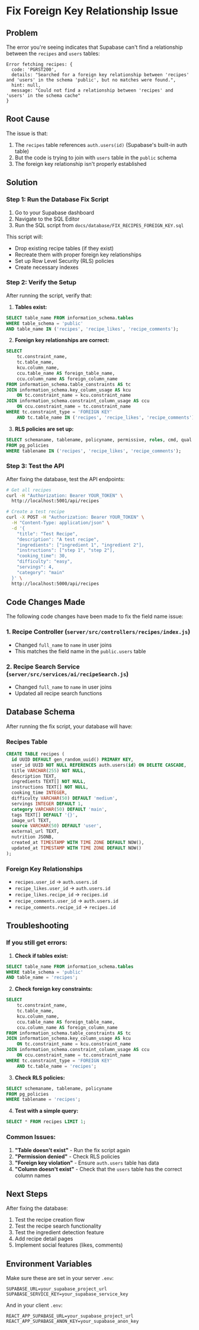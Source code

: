 # Fix Foreign Key Relationship Issue

## Problem
The error you're seeing indicates that Supabase can't find a relationship between the `recipes` and `users` tables:

```
Error fetching recipes: {
  code: 'PGRST200',
  details: "Searched for a foreign key relationship between 'recipes' and 'users' in the schema 'public', but no matches were found.",
  hint: null,
  message: "Could not find a relationship between 'recipes' and 'users' in the schema cache"
}
```

## Root Cause
The issue is that:
1. The `recipes` table references `auth.users(id)` (Supabase's built-in auth table)
2. But the code is trying to join with `users` table in the `public` schema
3. The foreign key relationship isn't properly established

## Solution

### Step 1: Run the Database Fix Script

1. Go to your Supabase dashboard
2. Navigate to the SQL Editor
3. Run the SQL script from `docs/database/FIX_RECIPES_FOREIGN_KEY.sql`

This script will:
- Drop existing recipe tables (if they exist)
- Recreate them with proper foreign key relationships
- Set up Row Level Security (RLS) policies
- Create necessary indexes

### Step 2: Verify the Setup

After running the script, verify that:

1. **Tables exist:**
```sql
SELECT table_name FROM information_schema.tables 
WHERE table_schema = 'public' 
AND table_name IN ('recipes', 'recipe_likes', 'recipe_comments');
```

2. **Foreign key relationships are correct:**
```sql
SELECT 
    tc.constraint_name,
    tc.table_name,
    kcu.column_name,
    ccu.table_name AS foreign_table_name,
    ccu.column_name AS foreign_column_name
FROM information_schema.table_constraints AS tc
JOIN information_schema.key_column_usage AS kcu
    ON tc.constraint_name = kcu.constraint_name
JOIN information_schema.constraint_column_usage AS ccu
    ON ccu.constraint_name = tc.constraint_name
WHERE tc.constraint_type = 'FOREIGN KEY' 
    AND tc.table_name IN ('recipes', 'recipe_likes', 'recipe_comments');
```

3. **RLS policies are set up:**
```sql
SELECT schemaname, tablename, policyname, permissive, roles, cmd, qual 
FROM pg_policies 
WHERE tablename IN ('recipes', 'recipe_likes', 'recipe_comments');
```

### Step 3: Test the API

After fixing the database, test the API endpoints:

```bash
# Get all recipes
curl -H "Authorization: Bearer YOUR_TOKEN" \
  http://localhost:5001/api/recipes

# Create a test recipe
curl -X POST -H "Authorization: Bearer YOUR_TOKEN" \
  -H "Content-Type: application/json" \
  -d '{
    "title": "Test Recipe",
    "description": "A test recipe",
    "ingredients": ["ingredient 1", "ingredient 2"],
    "instructions": ["step 1", "step 2"],
    "cooking_time": 30,
    "difficulty": "easy",
    "servings": 4,
    "category": "main"
  }' \
  http://localhost:5000/api/recipes
```

## Code Changes Made

The following code changes have been made to fix the field name issue:

### 1. Recipe Controller (`server/src/controllers/recipes/index.js`)
- Changed `full_name` to `name` in user joins
- This matches the field name in the `public.users` table

### 2. Recipe Search Service (`server/src/services/ai/recipeSearch.js`)
- Changed `full_name` to `name` in user joins
- Updated all recipe search functions

## Database Schema

After running the fix script, your database will have:

### Recipes Table
```sql
CREATE TABLE recipes (
  id UUID DEFAULT gen_random_uuid() PRIMARY KEY,
  user_id UUID NOT NULL REFERENCES auth.users(id) ON DELETE CASCADE,
  title VARCHAR(255) NOT NULL,
  description TEXT,
  ingredients TEXT[] NOT NULL,
  instructions TEXT[] NOT NULL,
  cooking_time INTEGER,
  difficulty VARCHAR(50) DEFAULT 'medium',
  servings INTEGER DEFAULT 1,
  category VARCHAR(50) DEFAULT 'main',
  tags TEXT[] DEFAULT '{}',
  image_url TEXT,
  source VARCHAR(50) DEFAULT 'user',
  external_url TEXT,
  nutrition JSONB,
  created_at TIMESTAMP WITH TIME ZONE DEFAULT NOW(),
  updated_at TIMESTAMP WITH TIME ZONE DEFAULT NOW()
);
```

### Foreign Key Relationships
- `recipes.user_id` → `auth.users.id`
- `recipe_likes.user_id` → `auth.users.id`
- `recipe_likes.recipe_id` → `recipes.id`
- `recipe_comments.user_id` → `auth.users.id`
- `recipe_comments.recipe_id` → `recipes.id`

## Troubleshooting

### If you still get errors:

1. **Check if tables exist:**
```sql
SELECT table_name FROM information_schema.tables 
WHERE table_schema = 'public' 
AND table_name = 'recipes';
```

2. **Check foreign key constraints:**
```sql
SELECT 
    tc.constraint_name,
    tc.table_name,
    kcu.column_name,
    ccu.table_name AS foreign_table_name,
    ccu.column_name AS foreign_column_name
FROM information_schema.table_constraints AS tc
JOIN information_schema.key_column_usage AS kcu
    ON tc.constraint_name = kcu.constraint_name
JOIN information_schema.constraint_column_usage AS ccu
    ON ccu.constraint_name = tc.constraint_name
WHERE tc.constraint_type = 'FOREIGN KEY' 
    AND tc.table_name = 'recipes';
```

3. **Check RLS policies:**
```sql
SELECT schemaname, tablename, policyname 
FROM pg_policies 
WHERE tablename = 'recipes';
```

4. **Test with a simple query:**
```sql
SELECT * FROM recipes LIMIT 1;
```

### Common Issues:

1. **"Table doesn't exist"** - Run the fix script again
2. **"Permission denied"** - Check RLS policies
3. **"Foreign key violation"** - Ensure `auth.users` table has data
4. **"Column doesn't exist"** - Check that the `users` table has the correct column names

## Next Steps

After fixing the database:

1. Test the recipe creation flow
2. Test the recipe search functionality
3. Test the ingredient detection feature
4. Add recipe detail pages
5. Implement social features (likes, comments)

## Environment Variables

Make sure these are set in your server `.env`:

```env
SUPABASE_URL=your_supabase_project_url
SUPABASE_SERVICE_KEY=your_supabase_service_key
```

And in your client `.env`:

```env
REACT_APP_SUPABASE_URL=your_supabase_project_url
REACT_APP_SUPABASE_ANON_KEY=your_supabase_anon_key
``` 